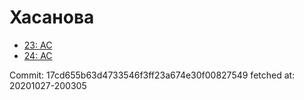 # Хасанова
- [23: AC](23.md)
- [24: AC](24.md)

Commit: 17cd655b63d4733546f3ff23a674e30f00827549
 fetched at: 20201027-200305

